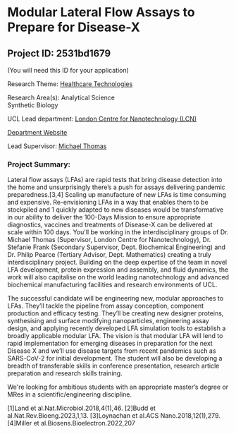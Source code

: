 # Modular Lateral Flow Assays to Prepare for Disease-X

## Project ID: **2531bd1679**
(You will need this ID for your application)

Research Theme: [Healthcare Technologies](../themes/healthcare-technologies.md)

Research Area(s):
Analytical Science<br />Synthetic Biology

UCL Lead department: [London Centre for Nanotechnology (LCN)](../departments/london-centre-for-nanotechnology.md)

[Department Website](https://www.london-nano.com)

Lead Supervisor: [Michael Thomas](https://profiles.ucl.ac.uk/75670)

### Project Summary:

Lateral flow assays (LFAs) are rapid tests that bring disease detection into the home and unsurprisingly there’s a push for assays delivering pandemic preparedness.[3,4] Scaling up manufacture of new LFAs is
time consuming and expensive. Re-envisioning LFAs in a way that enables them to be stockpiled and 1 quickly adapted to new diseases would be transformative in our ability to deliver the 100-Days Mission to ensure appropriate diagnostics, vaccines and treatments of Disease-X can be delivered at scale within 100 days. You'll be working in the interdisciplinary groups of Dr. Michael Thomas (Supervisor, London Centre for
Nanotechnology), Dr. Stefanie Frank (Secondary Supervisor, Dept. Biochemical Engineering) and Dr. Philip Pearce (Tertiary Advisor, Dept. Mathematics) creating a truly interdisciplinary project. Building on the deep
expertise of the team in novel LFA development, protein expression and assembly, and fluid dynamics, the work will also capitalise on the world leading nanotechnology and advanced biochemical manufacturing
facilities and research environments of UCL.

The successful candidate will be engineering new, modular approaches to LFAs. They’ll tackle the pipeline from assay conception, component production and efficacy testing. They’ll be creating new designer
proteins, synthesising and surface modifying nanoparticles, engineering assay design, and applying recently developed LFA simulation tools to establish a broadly applicable modular LFA. The vision is that
modular LFA will lend to rapid implementation for emerging diseases in preparation for the next Disease X and we’ll use disease targets from recent pandemics such as SARS-CoV-2 for initial development. The
student will also be developing a breadth of transferable skills in conference presentation, research article preparation and research skills training.

We're looking for ambitious students with an appropriate master’s degree or MRes in a scientific/engineering discipline.

[1]Land et al.Nat.Microbiol.2018,4(1),46.
[2]Budd et al.Nat.Rev.Bioeng.2023,1,13.
[3]Loynachan et al.ACS Nano.2018,12(1),279.
[4]Miller et al.Biosens.Bioelectron.2022,207
